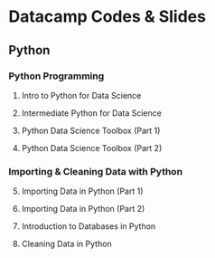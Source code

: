 # Datacamp Codes & Slides

## Python

### Python Programming

01. Intro to Python for Data Science

02. Intermediate Python for Data Science

03. Python Data Science Toolbox (Part 1)

04. Python Data Science Toolbox (Part 2)

### Importing & Cleaning Data with Python

05. Importing Data in Python (Part 1)

06. Importing Data in Python (Part 2)

07. Introduction to Databases in Python

08. Cleaning Data in Python
